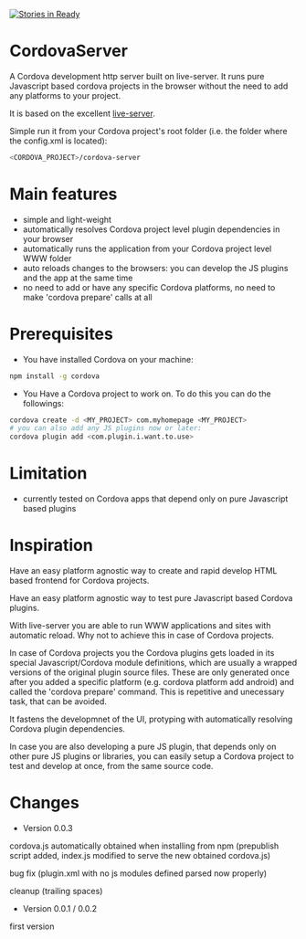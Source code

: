 [![Stories in Ready](https://badge.waffle.io/petusa/CordovaServer.png?label=ready&title=Ready)](https://waffle.io/petusa/CordovaServer)
# CordovaServer
A Cordova development http server built on live-server. It runs pure Javascript based cordova projects in the browser without the need to add any platforms to your project.

It is based on the excellent [live-server](https://github.com/tapio/live-server).

Simple run it from your Cordova project's root folder (i.e. the folder where the config.xml is located):

```sh
<CORDOVA_PROJECT>/cordova-server
```
# Main features

  * simple and light-weight
  * automatically resolves Cordova project level plugin dependencies in your browser
  * automatically runs the application from your Cordova project level WWW folder
  * auto reloads changes to the browsers: you can develop the JS plugins and the app at the same time
  * no need to add or have any specific Cordova platforms, no need to make 'cordova prepare' calls at all

# Prerequisites

  * You have installed Cordova on your machine:
```sh
npm install -g cordova
```
  * You Have a Cordova project to work on. To do this you can do the followings:
```sh
cordova create -d <MY_PROJECT> com.myhomepage <MY_PROJECT>
# you can also add any JS plugins now or later:
cordova plugin add <com.plugin.i.want.to.use>
```

# Limitation

  * currently tested on Cordova apps that depend only on pure Javascript based plugins

# Inspiration

Have an easy platform agnostic way to create and rapid develop HTML based frontend for Cordova projects.

Have an easy platform agnostic way to test pure Javascript based Cordova plugins.

With live-server you are able to run WWW applications and sites with automatic reload. Why not to achieve this in case of Cordova projects.

In case of Cordova projects you the Cordova plugins gets loaded in its special Javascript/Cordova module definitions, which are usually a wrapped versions of the original plugin source files. These are only generated once after you added a specific platform (e.g. cordova platform add android) and called the 'cordova prepare' command. This is repetitive and unecessary task, that can be avoided.  

It fastens the developmnet of the UI, protyping with automatically resolving Cordova plugin dependencies.

In case you are also developing a pure JS plugin, that depends only on other pure JS plugins or libraries, you can easily setup a Cordova project to test and develop at once, from the same source code.

# Changes

  - Version 0.0.3
  
  cordova.js automatically obtained when installing from npm (prepublish script added, index.js modified to serve the new obtained cordova.js)

  bug fix (plugin.xml with no js modules defined parsed now properly)

  cleanup (trailing spaces)
  

  - Version 0.0.1 / 0.0.2

  first version



